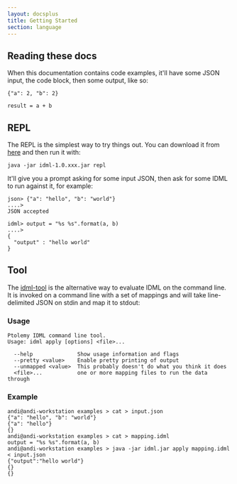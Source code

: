 ```yaml
---
layout: docsplus
title: Getting Started
section: language
---
```


## Reading these docs

When this documentation contains code examples, it'll have some JSON input, the code block, then some output, like so:

```idml:input
{"a": 2, "b": 2}
```
```idml:code
result = a + b
```

## REPL

The REPL is the simplest way to try things out. You can download it from [here](https://github.com/IDML/idml/releases) and then run it with:

	java -jar idml-1.0.xxx.jar repl

It'll give you a prompt asking for some input JSON, then ask for some IDML to run against it, for example:

```
json> {"a": "hello", "b": "world"}
....>
JSON accepted

idml> output = "%s %s".format(a, b)
....>
{
  "output" : "hello world"
}
```

## Tool

The [idml-tool](https://github.com/IDML/idml-tool) is the alternative way to evaluate IDML on the command line. It is invoked on a command line with a set of mappings and will take line-delimited JSON on stdin and map it to stdout:

### Usage

```
Ptolemy IDML command line tool.
Usage: idml apply [options] <file>...

  --help              Show usage information and flags
  --pretty <value>    Enable pretty printing of output
  --unmapped <value>  This probably doesn't do what you think it does
  <file>...           one or more mapping files to run the data through
```

### Example

```shell
andi@andi-workstation examples > cat > input.json
{"a": "hello", "b": "world"}
{"a": "hello"}
{}
andi@andi-workstation examples > cat > mapping.idml
output = "%s %s".format(a, b)
andi@andi-workstation examples > java -jar idml.jar apply mapping.idml < input.json
{"output":"hello world"}
{}
{}
```
